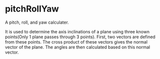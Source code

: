 # pitchRollYaw
A pitch, roll, and yaw calculater.

It is used to determine the axis inclinations of a plane using three known points(Only 1 plane passes through 3 points). First, two vectors are defined from these points. The cross product of these vectors gives the normal vector of the plane. The angles are then calculated based on this normal vector.
